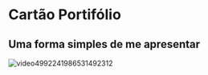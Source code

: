 



# Cartão Portifólio
## Uma forma simples de me apresentar
![video4992241986531492312](https://user-images.githubusercontent.com/48101983/157449776-39c25398-dbca-4861-89cd-795ff8783397.gif)
